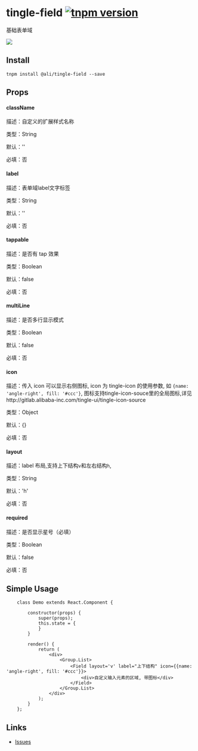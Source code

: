 # tingle-field [![tnpm version](http://web.npm.alibaba-inc.com/badge/v/@ali/tingle-field.svg?style=flat-square)](http://web.npm.alibaba-inc.com/package/@ali/tingle-field)

基础表单域

![](http://aligitlab.oss-cn-hangzhou-zmf.aliyuncs.com/uploads/tingle-ui/tingle-ui/3ec396b0848940e8ef9d3b4a03889140/image.png)

## Install

```
tnpm install @ali/tingle-field --save
```

## Props

#### className

描述：自定义的扩展样式名称

类型：String

默认：''

必填：否

#### label

描述：表单域label文字标签

类型：String

默认：''

必填：否

#### tappable

描述：是否有 tap 效果

类型：Boolean

默认：false

必填：否

#### multiLine

描述：是否多行显示模式

类型：Boolean

默认：false

必填：否

#### icon

描述：传入 icon 可以显示右侧图标, icon 为 tingle-icon 的使用参数, 如 `{name: 'angle-right', fill: '#ccc'}`, 图标支持tingle-icon-souce里的全局图标,详见http://gitlab.alibaba-inc.com/tingle-ui/tingle-icon-source

类型：Object

默认：{}

必填：否

#### layout

描述：label 布局,支持上下结构`v`和左右结构`h`,

类型：String

默认：'h'

必填：否

#### required

描述：是否显示星号（必填）

类型：Boolean

默认：false

必填：否

## Simple Usage

```
    class Demo extends React.Component {

        constructor(props) {
            super(props);
            this.state = {
            }
        }

        render() {
            return (
                <div>
                    <Group.List>
                        <Field layout='v' label="上下结构" icon={{name: 'angle-right', fill: '#ccc'}}>
                            <div>自定义输入元素的区域, 带图标</div>
                        </Field>
                    </Group.List>
                </div>
            );
        }
    };

```

## Links

- [Issues](http://gitlab.alibaba-inc.com/tingle-ui/tingle-field/issues)
